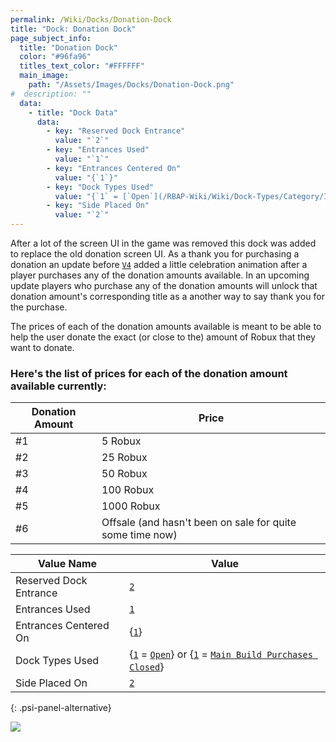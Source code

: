 ```yaml
---
permalink: /Wiki/Docks/Donation-Dock
title: "Dock: Donation Dock"
page_subject_info:
  title: "Donation Dock"
  color: "#96fa96"
  titles_text_color: "#FFFFFF"
  main_image:
    path: "/Assets/Images/Docks/Donation-Dock.png"
#  description: ""
  data:
    - title: "Dock Data"
      data:
        - key: "Reserved Dock Entrance"
          value: "`2`"
        - key: "Entrances Used"
          value: "`1`"
        - key: "Entrances Centered On"
          value: "{`1`}"
        - key: "Dock Types Used"
          value: "{`1` = [`Open`](/RBAP-Wiki/Wiki/Dock-Types/Category/In-Game#open)} or {`1`] = [`Main Build Purchases Closed`](/RBAP-Wiki/Wiki/Dock-Types/Category/In-Game#main-build-purchases-closed)}"
        - key: "Side Placed On"
          value: "`2`"
---
```


After a lot of the screen UI in the game was removed this dock was added to replace the old donation screen UI. As a thank you for purchasing a donation an update before [`V4`](/RBAP-Wiki/Wiki/Value-Types#rbap-version) added a little celebration animation after a player purchases any of the donation amounts available. In an upcoming update players who purchase any of the donation amounts will unlock that donation amount's corresponding title as a another way to say thank you for the purchase.

The prices of each of the donation amounts available is meant to be able to help the user donate the exact (or close to the) amount of Robux that they want to donate.

### Here's the list of prices for each of the donation amount available currently:

| Donation Amount | Price |
|-|-|
| #1 | 5 Robux |
| #2 | 25 Robux |
| #3 | 50 Robux |
| #4 | 100 Robux |
| #5 | 1000 Robux |
| #6 | Offsale (and hasn't been on sale for quite some time now) |

| Value Name             | Value |
|-|-|
| Reserved Dock Entrance | [`2`](/RBAP-Wiki/Wiki/Value-Types#number) |
| Entrances Used         | [`1`](/RBAP-Wiki/Wiki/Value-Types#number) |
| Entrances Centered On  | {[`1`](/RBAP-Wiki/Wiki/Value-Types#number)} |
| Dock Types Used        | {[`1`](/RBAP-Wiki/Wiki/Value-Types#number) = [`Open`](/RBAP-Wiki/Wiki/Dock-Types/Category/In-Game#open)} or {[`1`](/RBAP-Wiki/Wiki/Value-Types#number) = [`Main Build Purchases Closed`](/RBAP-Wiki/Wiki/Dock-Types/Category/In-Game#main-build-purchases-closed)} |
| Side Placed On         | [`2`](/RBAP-Wiki/Wiki/Value-Types#number) |
{: .psi-panel-alternative}

![](/RBAP-Wiki/Assets/Images/Docks/Donation-Dock.png)
